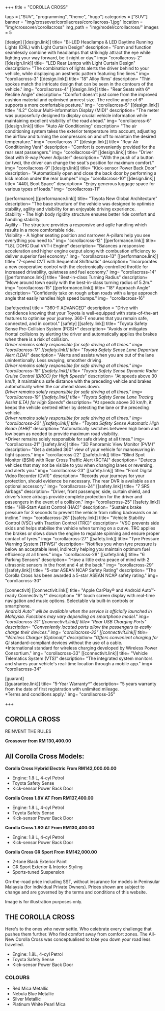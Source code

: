 +++
title = "COROLLA CROSS"

tags = ["SUV", "programming", "theme", "hugo"]
categories = ["SUV"]
banner = "img/crossover/corollacross/corollacross-1.jpg"
location = "img/crossover/corollacross"
img_path = "img/model/corollacross/"
images = 5

[design]
   [[design.link]]
     title= "Bi-LED Headlamps & LED Daytime Running Lights (DRL) with Light Curtain Design"
     description= "Form and function seamlessly combine with headlamps that strikingly attract the eye while lighting your way forward, be it night or day."
     img= "corollacross-2"
   [[design.link]]
     title= "LED Rear Lamps with Light Curtain Design"
     description= "The combination of lights alerts the driver behind to your vehicle, while displaying an aesthetic pattern featuring fine lines."
     img= "corollacross-3"
   [[design.link]]
     title= '18" Alloy Rims'
     description= "Thin spokes match the intricate design that can be seen in the contours of the vehicle."
     img= "corollacross-4"
   [[design.link]]
     title= "Rear Seats with 6° Recline Angle"
     description= "Comfort doesn't just come from the improved cushion material and optimised armrest size. The recline angle of 6° supports a more comfortable posture."
     img= "corollacross-5"
   [[design.link]]
     title= "4.2" Colour Multi-information Display (MID)"
     description= "The meter was purposefully designed to display crucial vehicle information while maintaining excellent visibility of the road ahead."
     img= "corollacross-6"
   [[design.link]]
     title= "Auto Air Conditioning"
     description= "The air conditioning system takes the exterior temperature into account, adjusting the airflow and turning the compressors on and off to maintain the desired temperature."
     img= "corollacross-7"
   [[design.link]]
     title= "Rear Air Conditioning Vent"
     description= "Comfort is conveniently provided for the rear seat passengers."
     img= "corollacross-8"
   [[design.link]]
     title= "Driver Seat with 8-way Power Adjuster"
     description= "With the push of a button (or two), the driver can change the seat's position for maximum comfort."
     img= "corollacross-9"
   [[design.link]]
     title= "Kick-sensor Power Back Door"
     description= "Automatically open and close the back door by performing a kick motion under the rear bumper."
     img= "corollacross-10"
   [[design.link]]
     title= "440L Boot Space"
     description= "Enjoy generous luggage space for various types of loads."
     img= "corollacross-11"

 
[performance]
   [[performance.link]]
     title= "Toyota New Global Architecture"
     description= "The base structure of the vehicle was designed to optimise stability, agility and visibility for an enjoyable driving experience.
<br>Stability - The high body rigidity structure ensures better ride comfort and handling stability.
<br>Agility - The structure provides a responsive and agile handling which results in a more comfortable ride.
<br>Visibility - A higher seating position and narrower A-pillars help you see everything you need to."
     img= "corollacross-12"
   [[performance.link]]
     title= "1.8L DOHC Dual VVT-i Engine"
     description= "Balances a responsive acceleration and higher engine output along with combustion efficiency to deliver superior fuel economy."
     img= "corollacross-13"
   [[performance.link]]
     title= "7-speed CVT with Sequential Shiftmatic"
     description= "Incorporates a new cooperative control with the electronically-controlled throttle for increased drivability, quietness and fuel economy."
     img= "corollacross-14"
   [[performance.link]]
     title= "Best-in-class Turning Radius"
     description= "Move around town easily with the best-in-class turning radius of 5.2m."
     img= "corollacross-15"
   [[performance.link]]
     title= "18° Approach Angle"
     description= "Confidently take on rough urban roads with a large approach angle that easily handles high speed bumps."
     img= "corollacross-16"
  
   
[safetyextra]
  title = "360-T ADVANCED"
  description = "Drive with confidence knowing that your Toyota is well-equipped with state-of-the-art features to optimise your journey. 360-T ensures that you remain safe, connected, and in control."
[safety]
   [[safety.link]]
     title= "Toyota Safety Sense Pre-Collision System (PCS)*"
     description= "Avoids or mitigates frontal collisions by alerting the driver and automatically applies the brakes when there is a risk of collision.
<br>*Driver remains solely responsible for safe driving at all times."
     img= "corollacross-17"
   [[safety.link]]
     title= "Toyota Safety Sense Lane Departure Alert (LDA)*"
     description= "Alerts and assists when you are out of the lane unintentionally. Less swaying, smoother driving.
<br>*Driver remains solely responsible for safe driving at all times."
     img= "corollacross-18"
   [[safety.link]]
     title= "Toyota Safety Sense Dynamic Radar Cruise Control (DRCC) for High Speeds*"
     description= "At speeds above 30 km/h, it maintains a safe distance with the preceding vehicle and brakes automatically when the car ahead slows down.
<br>*Driver remains solely responsible for safe driving at all times."
     img= "corollacross-19"
   [[safety.link]]
     title= "Toyota Safety Sense Lane Tracing Assist (LTA) for High Speeds*"
     description= "At speeds above 30 km/h, it keeps the vehicle centred either by detecting the lane or the preceding vehicle.
<br>*Driver remains solely responsible for safe driving at all times."
     img= "corollacross-20"
   [[safety.link]]
     title= "Toyota Safety Sense Automatic High Beam (AHB)*"
     description= "Automatically switches between high beam and low beam as needed to provide maximum road visibility.
<br>*Driver remains solely responsible for safe driving at all times."
     img= "corollacross-21"
   [[safety.link]]
     title= "3D Panoramic View Monitor (PVM)"
     description= "Get a detailed 360° view of your vehicle for manoeuvring in tight spaces."
     img= "corollacross-22"
   [[safety.link]]
     title= "Blind Spot Monitor (BSM) with Rear Cross Traffic Alert (RCTA)"
     description= "Detects vehicles that may not be visible to you when changing lanes or reversing, and alerts you."
     img= "corollacross-23"
   [[safety.link]]
     title= "Front Digital Video Recorder (DVR)"
     description= "Records your journeys for your protection, should evidence be necessary. The rear DVR is available as an optional accessory."
     img= "corollacross-24"
   [[safety.link]]
     title= "7 SRS Airbags"
     description= "Driver, front passenger, side, curtain shield, and driver’s knee airbags provide complete protection for the driver and passengers in the event of a collision."
     img= "corollacross-25"
   [[safety.link]]
     title= "Hill-Start Assist Control (HAC)"
     description= "Sustains brake pressure for 3 seconds to prevent the vehicle from rolling backwards on an incline."
     img= "corollacross-26"
   [[safety.link]]
     title= "Vehicle Stability Control (VSC) with Traction Control (TRC)"
     description= "VSC prevents side skids and helps stabilise the vehicle when turning on a curve. TRC applies the brakes or slows down the engine to regulate spinning and ensure proper contact of tyres."
     img= "corollacross-27"
   [[safety.link]]
     title= "Tyre Pressure Warning System (TPWS)"
     description= "Notifies you when tyre pressure is below an acceptable level, indirectly helping you maintain optimum fuel efficiency at all times."
     img= "corollacross-28"
   [[safety.link]]
     title= "6 Parking Sensors"
     description= "Have a little extra peace of mind with 2 ultrasonic sensors in the front and 4 at the back."
     img= "corollacross-29"
   [[safety.link]]
     title= "5-star ASEAN NCAP Safety Rating"
     description= "The Corolla Cross has been awarded a 5-star ASEAN NCAP safety rating."
     img= "corollacross-30"
     

[connectivit]
   [[connectivit.link]]
     title= "Apple CarPlay® and Android Auto™-ready Connectivity*"
     description= "9" touch screen display with real-time navigation and music options. Selectable via built-in controls or smartphone.
<br>*Android Auto™ will be available when the service is officially launched in Malaysia. Functions may vary depending on smartphone model."
     img= "corollacross-31"
   [[connectivit.link]]
     title= "Rear USB Charging Ports"
     description= "Conveniently located ports allow the passengers to easily charge their devices."
     img= "corollacross-32"
   [[connectivit.link]]
     title= "Wireless Charger (Optional)"
     description= "Offers convenient charging for Qi* standard-compliant devices without the use of a cable.
<br>*International standard for wireless charging developed by Wireless Power Consortium."
     img= "corollacross-33"
   [[connectivit.link]]
     title= "Vehicle Telematics System (VTS)"
     description= "The integrated system monitors and shares your vehicle's real-time location through a mobile app."
     img= "corollacross-34"
   

[guarant]  
   [[guarantee.link]]
     title= "5-Year Warranty*"
     description= "5 years warranty from the date of first registration with unlimited mileage.
<br>*Terms and conditions apply."
     img= "corollacross-35"

+++
## COROLLA CROSS

REINVENT THE RULES

**Crossover from RM 130,400.00**

## All Corolla Cross Models:

**Corolla Cross Hybrid Electric  From RM142,000.00.00**
- Engine: 1.8 L, 4-cyl Petrol
- Toyota Safety Sense
- Kick-sensor Power Back Door

**Corolla Cross 1.8V AT  From RM137,400.00**
- Engine: 1.8 L, 4-cyl Petrol
- Toyota Safety Sense
- Kick-sensor Power Back Door

**Corolla Cross 1.8G AT  From RM130,400.00**
- Engine: 1.8 L, 4-cyl Petrol
- Kick-sensor Power Back Door

**Corolla Cross GR Sport  From RM142,000.00**
- 2-tone Black Exterior Paint
- GR Sport Exterior & Interior Styling
- Sports-tuned Suspension

On-the-road price including SST, without insurance for models in Peninsular Malaysia (for Individual Private Owners).
Prices shown are subject to change and are governed by the terms and conditions of this website.

Image is for illustration purposes only.
 
## THE COROLLA CROSS
Here's to the ones who never settle. Who celebrate every challenge that pushes them further. Who find comfort away from comfort zones. The All-New Corolla Cross was conceptualised to take you down your road less travelled.
- Engine: 1.8L, 4-cyl Petrol
- Toyota Safety Sense
- Kick-sensor Power Back Door


### COLOURS
- Red Mica Metallic
- Nebula Blue Metallic
- Silver Metallic
- Platinum White Pearl Mica

